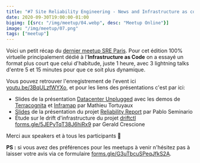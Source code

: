 ```yaml
---
title: "#7 Site Reliability Engineering - News and Infrastructure as code"
date: 2020-09-30T19:00:00-01:00
bigimg: [{src: "/img/meetup/04.webp", desc: "Meetup Online"}]
image: "/img/meetup/07.png"
tags: ["meetup"]
---
```


Voici un petit récap du [dernier meetup SRE Paris](https://www.meetup.com/Site-Reliability-Engineering-Paris/events/273364359/). Pour cet édition 100% virtuelle principalement dédié à l'**Infrastructure as Code** on a essayé un format plus court que celui d'habitude, juste 1 heure, avec 3 lightning talks d'entre 5 et 15 minutes pour que ce soit plus dynamique.

<!--more-->

Vous pouvez retrouver l'enregistrement de l'event ici [youtu.be/3BqULzfWYXo](https://youtu.be/3BqULzfWYXo), et pour les liens des présentations c'est par ici:

* Slides de la présentation [Datacenter Unplugged](https://github.com/sre-paris/meetups/blob/master/meetups/%237/datacenter-unplugged.pdf) avec les demos de [Terracognita](https://github.com/cycloidio/terracognita) et [Inframap](https://github.com/cycloidio/inframap)  par Mathieu Tortuyaux
* [Slides](https://github.com/sre-paris/meetups/blob/master/meetups/%237/reliability-report.pdf) de la présentation du projet [Reliability Report](https://reliability.re)  par Pablo Seminario
* Étude sur le drift d'infrastructure du projet [driftctl](https://driftctl.com/) [forms.gle/5JEPyTqT38J6hiRx9](https://forms.gle/5JEPyTqT38J6hiRx9) par Gerald Crescione

Merci aux speakers et à tous les participants 🙏

**PS :** si vous avez des préférences pour les meetups à venir n'hésitez pas à laisser votre avis via ce formulaire [forms.gle/G3uTbcuSPeqJfkS2A](https://forms.gle/G3uTbcuSPeqJfkS2A).
